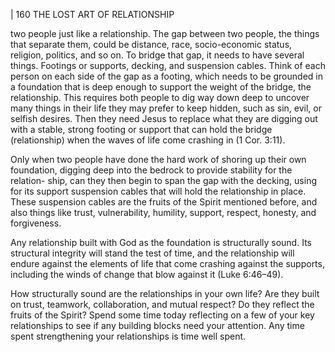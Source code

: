 | 160 THE LOST ART OF RELATIONSHIP

two people just like a relationship. The gap between two people, the things that
separate them, could be distance, race, socio-economic status, religion, politics,
and so on. To bridge that gap, it needs to have several things. Footings or
supports, decking, and suspension cables. Think of each person on each side of
the gap as a footing, which needs to be grounded in a foundation that is deep
enough to support the weight of the bridge, the relationship. This requires both
people to dig way down deep to uncover many things in their life they may
prefer to keep hidden, such as sin, evil, or selfish desires. Then they need Jesus
to replace what they are digging out with a stable, strong footing or support
that can hold the bridge (relationship) when the waves of life come crashing in
(1 Cor. 3:11).

Only when two people have done the hard work of shoring up their own
foundation, digging deep into the bedrock to provide stability for the relation-
ship, can they then begin to span the gap with the decking, using for its support
suspension cables that will hold the relationship in place. These suspension
cables are the fruits of the Spirit mentioned before, and also things like trust,
vulnerability, humility, support, respect, honesty, and forgiveness.

Any relationship built with God as the foundation is structurally sound. Its
structural integrity will stand the test of time, and the relationship will endure
against the elements of life that come crashing against the supports, including
the winds of change that blow against it (Luke 6:46–49).

How structurally sound are the relationships in your own life? Are they
built on trust, teamwork, collaboration, and mutual respect? Do they reflect
the fruits of the Spirit? Spend some time today reflecting on a few of your key
relationships to see if any building blocks need your attention. Any time spent
strengthening your relationships is time well spent.

